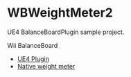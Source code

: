 # WBWeightMeter2 #

UE4 BalanceBoardPlugin sample project.

Wii BalanceBoard


 - [UE4 Plugin](https://bitbucket.org/hiroog/balanceboardplugin)
 - [Native weight meter](https://bitbucket.org/hiroog/wbhealthmeter)
